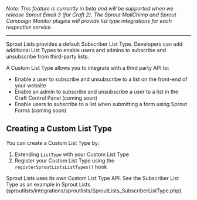 _Note: This feature is currently in beta and will be supported when we release Sprout Email 3 (for Craft 2). The Sprout MailChimp and Sprout Campaign Monitor plugins will provide list type integrations for each respective service._

----

Sprout Lists provides a default Subscriber List Type. Developers can add additional List Types to enable users and admins to subscribe and unsubscribe from third-party lists. 

A Custom List Type allows you to integrate with a third party API to:

- Enable a user to subscribe and unsubscribe to a list on the front-end of your website
- Enable an admin to subscribe and unsubscribe a user to a list in the Craft Control Panel (coming soon)
- Enable users to subscribe to a list when submitting a form using Sprout Forms (coming soon)

## Creating a Custom List Type

You can create a Custom List Type by:

1. Extending `ListType` with your Custom List Type
2. Register your Custom List Type using the `registerSproutListsListTypes()` hook

Sprout Lists uses its own Custom List Type API. See the Subscriber List Type as an example in Sprout Lists (sproutlists/integrations/sproutlists/SproutLists_SubscriberListType.php).